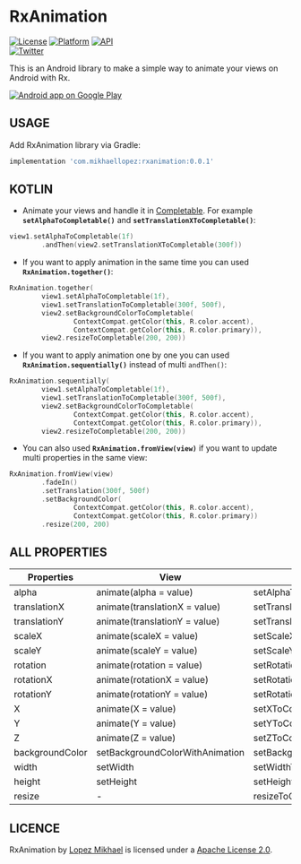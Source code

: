 RxAnimation
=================

[![License](https://img.shields.io/badge/License-Apache%202.0-blue.svg)](https://opensource.org/licenses/Apache-2.0)
[![Platform](https://img.shields.io/badge/platform-android-green.svg)](http://developer.android.com/index.html)
[![API](https://img.shields.io/badge/API-14%2B-brightgreen.svg?style=flat)](https://android-arsenal.com/api?level=14)
<br>
[![Twitter](https://img.shields.io/badge/Twitter-@LopezMikhael-blue.svg?style=flat)](http://twitter.com/lopezmikhael)

This is an Android library to make a simple way to animate your views on Android with Rx.

<a href="https://play.google.com/store/apps/details?id=com.mikhaellopez.lopspower">
  <img alt="Android app on Google Play" src="https://developer.android.com/images/brand/en_app_rgb_wo_45.png" />
</a>

USAGE
-----

Add RxAnimation library via Gradle:

```groovy
implementation 'com.mikhaellopez:rxanimation:0.0.1'
```

KOTLIN
-----

- Animate your views and handle it in [Completable](http://reactivex.io/RxJava/2.x/javadoc/io/reactivex/Completable.html). For example **`setAlphaToCompletable()`** and **`setTranslationXToCompletable()`**:

```kotlin
view1.setAlphaToCompletable(1f)
        .andThen(view2.setTranslationXToCompletable(300f))
```

- If you want to apply animation in the same time you can used **`RxAnimation.together()`**:

```kotlin
RxAnimation.together(
        view1.setAlphaToCompletable(1f),
        view1.setTranslationToCompletable(300f, 500f),
        view2.setBackgroundColorToCompletable(
                ContextCompat.getColor(this, R.color.accent),
                ContextCompat.getColor(this, R.color.primary)),
        view2.resizeToCompletable(200, 200))
```

- If you want to apply animation one by one you can used **`RxAnimation.sequentially()`** instead of multi `andThen()`:

```kotlin
RxAnimation.sequentially(
        view1.setAlphaToCompletable(1f),
        view1.setTranslationToCompletable(300f, 500f),
        view2.setBackgroundColorToCompletable(
                ContextCompat.getColor(this, R.color.accent),
                ContextCompat.getColor(this, R.color.primary)),
        view2.resizeToCompletable(200, 200))
```

- You can also used **`RxAnimation.fromView(view)`** if you want to update multi properties in the same view:

```kotlin
RxAnimation.fromView(view)
        .fadeIn()
        .setTranslation(300f, 500f)
        .setBackgroundColor(
                ContextCompat.getColor(this, R.color.accent),
                ContextCompat.getColor(this, R.color.primary))
        .resize(200, 200)
```

ALL PROPERTIES
-----

Properties | View | Completable | RxAnimation.fromView(view)
------------ | ------------ | ------------- | -------------
alpha | animate(alpha = value) | setAlphaToCompletable | setAlpha
translationX | animate(translationX = value) | setTranslationXToCompletable | setTranslationX
translationY | animate(translationY = value) | setTranslationYToCompletable | setTranslationY
scaleX | animate(scaleX = value) | setScaleXToCompletable | setScaleX
scaleY | animate(scaleY = value) | setScaleYToCompletable | setScaleY
rotation | animate(rotation = value) | setRotationToCompletable | setRotation
rotationX | animate(rotationX = value) | setRotationXToCompletable | setRotationX
rotationY | animate(rotationY = value) | setRotationYToCompletable | setRotationY
X | animate(X = value) | setXToCompletable | setX
Y | animate(Y = value) | setYToCompletable | setY
Z | animate(Z = value) | setZToCompletable | setZ
backgroundColor | setBackgroundColorWithAnimation | setBackgroundColorToCompletable | setBackgroundColor
width | setWidth | setWidthToCompletable | setWidth
height | setHeight | setHeightToCompletable | setHeight
resize | - | resizeToCompletable | resize

LICENCE
-----

RxAnimation by [Lopez Mikhael](http://mikhaellopez.com/) is licensed under a [Apache License 2.0](http://www.apache.org/licenses/LICENSE-2.0).
